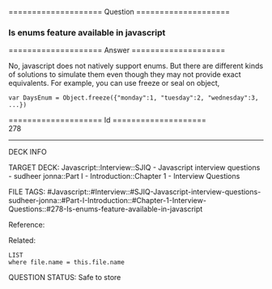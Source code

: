 ==================== Question ====================  

### Is enums feature available in javascript  

==================== Answer ====================  

No, javascript does not natively support enums. But there are different kinds of solutions to simulate them even though they may not provide exact equivalents. For example, you can use freeze or seal on object,

<!-- codeblock-start -->
<pre><code class="hljs language-javascript"><span class="hljs-keyword">var</span> <span class="hljs-title class_">DaysEnum</span> = <span class="hljs-title class_">Object</span>.<span class="hljs-title function_">freeze</span>({<span class="hljs-string">"monday"</span>:<span class="hljs-number">1</span>, <span class="hljs-string">"tuesday"</span>:<span class="hljs-number">2</span>, <span class="hljs-string">"wednesday"</span>:<span class="hljs-number">3</span>, ...})
</code></pre>
<!-- codeblock-end -->

==================== Id ====================  
278

---

DECK INFO

TARGET DECK: Javascript::Interview::SJIQ - Javascript interview questions - sudheer jonna::Part I - Introduction::Chapter 1 - Interview Questions

FILE TAGS: #Javascript::#Interview::#SJIQ-Javascript-interview-questions-sudheer-jonna::#Part-I-Introduction::#Chapter-1-Interview-Questions::#278-Is-enums-feature-available-in-javascript

Reference:

Related:

```dataview
LIST
where file.name = this.file.name
```

QUESTION STATUS: Safe to store
